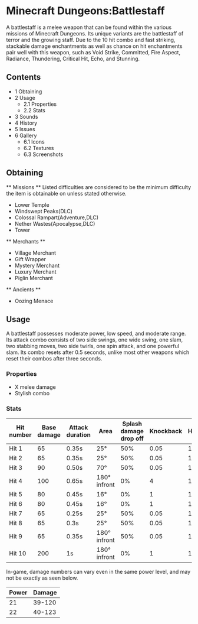 # Minecraft  Dungeons:Battlestaff
A battlestaff is a melee weapon that can be found within the various missions of Minecraft Dungeons. Its unique variants are the battlestaff of terror and the growing staff. Due to the 10 hit combo and fast striking, stackable damage enchantments as well as chance on hit enchantments pair well with this weapon, such as Void Strike, Committed, Fire Aspect, Radiance, Thundering, Critical Hit, Echo, and Stunning.

## Contents
- 1 Obtaining
- 2 Usage
	- 2.1 Properties
	- 2.2 Stats
- 3 Sounds
- 4 History
- 5 Issues
- 6 Gallery
	- 6.1 Icons
	- 6.2 Textures
	- 6.3 Screenshots

## Obtaining
** Missions **
Listed difficulties are considered to be the minimum difficulty the item is obtainable on unless stated otherwise.

- Lower Temple
- Windswept Peaks(DLC)
- Colossal Rampart(Adventure,DLC)
- Nether Wastes(Apocalypse,DLC)
- Tower

** Merchants **
- Village Merchant
- Gift Wrapper
- Mystery Merchant
- Luxury Merchant
- Piglin Merchant

** Ancients **
- Oozing Menace

## Usage
A battlestaff possesses moderate power, low speed, and moderate range. Its attack combo consists of two side swings, one wide swing, one slam, two stabbing moves, two side twirls, one spin attack, and one powerful slam. Its combo resets after 0.5 seconds, unlike most other weapons which reset their combos after three seconds.

### Properties
- X melee damage
- Stylish combo

### Stats
| Hit number | Base damage | Attack duration | Area         | Splash damage drop off | Knockback | Hitstun |
|------------|-------------|-----------------|--------------|------------------------|-----------|---------|
| Hit 1      | 65          | 0.35s           | 25°          | 50%                    | 0.05      | 1       |
| Hit 2      | 65          | 0.35s           | 25°          | 50%                    | 0.05      | 1       |
| Hit 3      | 90          | 0.50s           | 70°          | 50%                    | 0.05      | 1       |
| Hit 4      | 100         | 0.65s           | 180° infront | 0%                     | 4         | 1       |
| Hit 5      | 80          | 0.45s           | 16°          | 0%                     | 1         | 1       |
| Hit 6      | 80          | 0.45s           | 16°          | 0%                     | 1         | 1       |
| Hit 7      | 65          | 0.25s           | 25°          | 50%                    | 0.05      | 1       |
| Hit 8      | 65          | 0.3s            | 25°          | 50%                    | 0.05      | 1       |
| Hit 9      | 65          | 0.35s           | 180° infront | 50%                    | 0.05      | 1       |
| Hit 10     | 200         | 1s              | 180° infront | 0%                     | 1         | 1       |

In-game, damage numbers can vary even in the same power level, and may not be exactly as seen below.

| Power | Damage |
|-------|--------|
| 21    | 39-120 |
| 22    | 40-123 |


